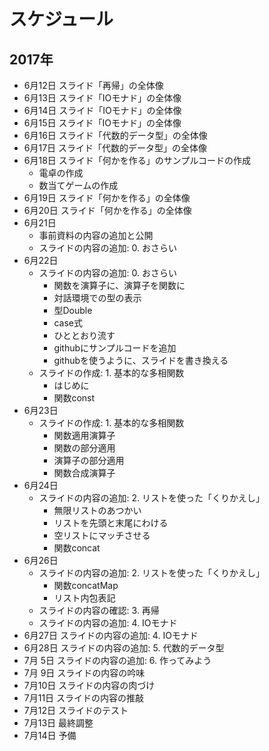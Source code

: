 スケジュール
============

2017年
------

*  6月12日 スライド「再帰」の全体像
*  6月13日 スライド「IOモナド」の全体像
*  6月14日 スライド「IOモナド」の全体像
*  6月15日 スライド「IOモナド」の全体像
*  6月16日 スライド「代数的データ型」の全体像
*  6月17日 スライド「代数的データ型」の全体像
*  6月18日 スライド「何かを作る」のサンプルコードの作成
	+ 電卓の作成
	+ 数当てゲームの作成
*  6月19日 スライド「何かを作る」の全体像
*  6月20日 スライド「何かを作る」の全体像
*  6月21日
	+ 事前資料の内容の追加と公開
	+ スライドの内容の追加: 0. おさらい
*  6月22日
	+ スライドの内容の追加: 0. おさらい
		- 関数を演算子に、演算子を関数に
		- 対話環境での型の表示
		- 型Double
		- case式
		- ひととおり流す
		- githubにサンプルコードを追加
		- githubを使うように、スライドを書き換える
	+ スライドの作成: 1. 基本的な多相関数
		- はじめに
		- 関数const
*  6月23日
	+ スライドの作成: 1. 基本的な多相関数
		- 関数適用演算子
		- 関数の部分適用
		- 演算子の部分適用
		- 関数合成演算子
*  6月24日
	+ スライドの内容の追加: 2. リストを使った「くりかえし」
		- 無限リストのあつかい
		- リストを先頭と末尾にわける
		- 空リストにマッチさせる
		- 関数concat
*  6月26日
	+ スライドの内容の追加: 2. リストを使った「くりかえし」
		- 関数concatMap
		- リスト内包表記
	+ スライドの内容の確認: 3. 再帰
	+ スライドの内容の追加: 4. IOモナド
*  6月27日 スライドの内容の追加: 4. IOモナド
*  6月28日 スライドの内容の追加: 5. 代数的データ型
*  7月 5日 スライドの内容の追加: 6. 作ってみよう
*  7月 9日 スライドの内容の吟味
*  7月10日 スライドの内容の肉づけ
*  7月11日 スライドの内容の推敲
*  7月12日 スライドのテスト
*  7月13日 最終調整
*  7月14日 予備
